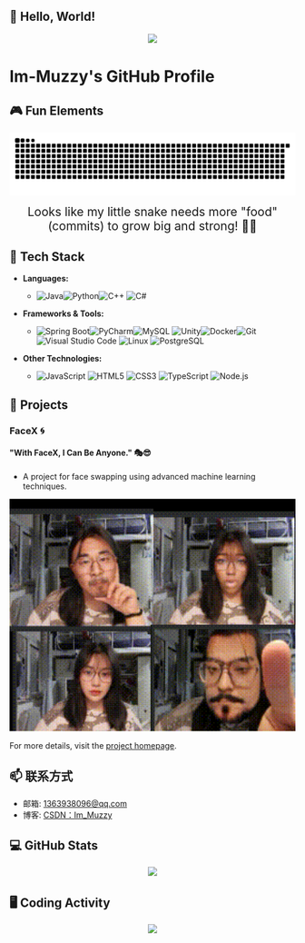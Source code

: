 ## 👋 Hello, World!
<p align="center">
<img src="https://capsule-render.vercel.app/api?type=waving&color=timeGradient&height=260&&section=header&text=HI%20THERE&fontSize=90&fontAlign=50&fontAlignY=28&desc=I%20am%20Im-Muzzy%F0%9F%98%81&descAlign=50&descSize=30&descAlignY=56&animation=twinkling" />
</p>


# Im-Muzzy's GitHub Profile

## 🎮 Fun Elements

  <!-- Snake Code Contribution Map 贪吃蛇代码贡献图 -->
  <p align="center">
  <picture>
    <source media="(prefers-color-scheme: dark)" srcset="https://raw.githubusercontent.com/Im-Muzzy/Im-Muzzy/refs/heads/output/github-contribution-grid-snake-dark.svg" />
    <source media="(prefers-color-scheme: light)" srcset="https://raw.githubusercontent.com/Im-Muzzy/Im-Muzzy/refs/heads/output/github-contribution-grid-snake.svg" />
    <img alt="github-snake" src="https://github.com/Im-Muzzy/Im-Muzzy/blob/main/profile-snake-contrib/github-contribution-grid-snake-dark.svg" />
  </picture>
</p>

<p align="center">
  <span style="font-size: 1.5em; display: block;">Looks like my little snake needs more "food" (commits) to grow big and strong! 🐍✨</span>
</p>


## 🚀 Tech Stack
- **Languages:** 
  - ![Java](https://img.shields.io/badge/-Java-ab7221?style=flat-square&logo=Java&logoColor=fff)![Python](https://img.shields.io/badge/Python-3776AB?logo=python&logoColor=fff&style=flat)![C++](https://img.shields.io/badge/C%2B%2B-00599C?logo=cplusplus&logoColor=fff&style=flat) ![C#](https://img.shields.io/badge/C%23-239120?logo=c-sharp&logoColor=white&style=flat)
  
- **Frameworks & Tools:**
  - ![Spring Boot](https://img.shields.io/badge/Spring_Boot-F2F4F9?logo=springboot&logoColor=6DB33F&style=flat)![PyCharm](https://img.shields.io/badge/PyCharm-000000.svg?&logo=PyCharm&logoColor=white&style=flat)![MySQL](https://img.shields.io/badge/MySQL-00f.svg?&logo=mysql&logoColor=fff&style=flat) ![Unity](https://img.shields.io/badge/Unity-100000?logo=unity&logoColor=white&style=flat)![Docker](https://img.shields.io/badge/-Docker-2496ED?style=flat-square&logo=Docker&logoColor=fff)![Git](https://img.shields.io/badge/-Git-000000?logo=git&logoColor=FF7043)![Visual Studio Code](https://img.shields.io/badge/Visual%20Studio%20Code-007ACC?logo=visualstudiocode&logoColor=fff&style=flat) ![Linux](https://img.shields.io/badge/-Linux-F16061?logo=linux&logoColor=000) ![PostgreSQL](https://img.shields.io/badge/-PostgreSQL-336791?style=plastic&logo=postgresql)

- **Other Technologies:**
  - ![JavaScript](https://img.shields.io/badge/JavaScript-F7DF1E?logo=javascript&logoColor=000&style=flat) ![HTML5](https://img.shields.io/badge/HTML5-E34F26?logo=html5&logoColor=fff&style=flat) ![CSS3](https://img.shields.io/badge/CSS3-1572B6?logo=css3&logoColor=fff&style=flat) ![TypeScript](https://img.shields.io/badge/TypeScript-3178C6?logo=typescript&logoColor=fff&style=flat) ![Node.js](https://img.shields.io/badge/Node.js-393?logo=nodedotjs&logoColor=fff&style=flat)


## 🌟 Projects
### FaceX 🌀    
####                 "With FaceX, I Can Be Anyone." 🎭😎
- A project for face swapping using advanced machine learning techniques.

<p align="center">
  <a href="https://yourprojecthomepage.com">
    <img src="https://github.com/Im-Muzzy/Im-Muzzy/blob/main/images/changeFaceResults.gif" alt="FaceSwap Project GIF" width="600"/>
  </a>
</p>

For more details,  visit the [project homepage](https://yourprojecthomepage.com).

## 📫 联系方式

- 邮箱: 1363938096@qq.com
- 博客: [CSDN：Im_Muzzy](https://blog.csdn.net/2301_80139489)

## 💻 GitHub Stats
<p align="center">
  <img src="http://github-profile-summary-cards.vercel.app/api/cards/profile-details?username=Im-Muzzy&hide_title=true&hide_border=true&show_icons=true&include_all_commits=true&line_height=21&text_color=000&icon_color=000&bg_color=0,ea6161,ffc64d,fffc4d,52fa5a&theme=nord_dark"/>
</p>

## 🖥️ Coding Activity
<p align="center">
  <img src="https://github-readme-activity-graph.vercel.app/graph?username=Im-Muzzy&theme=xcode&bg_color=FF000000&hide_border=true" />
</p>


